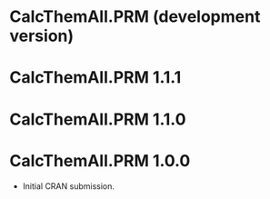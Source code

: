 # CalcThemAll.PRM (development version)

# CalcThemAll.PRM 1.1.1

# CalcThemAll.PRM 1.1.0

# CalcThemAll.PRM 1.0.0

* Initial CRAN submission.
